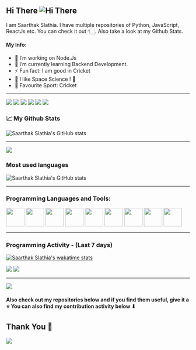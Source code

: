 ## Hi There ![ Hi There](https://github.com/Saarthak-Slathia/Saarthak-Slathia/blob/main/waving_hand.gif)

I am Saarthak Slathia. I have multiple repositories of Python, JavaScript, ReactJs etc. You can check it out 👇🏻. Also take a look at my Github Stats.

#### My Info:

- 🔭 I’m working on Node.Js
- 🌱 I’m currently learning Backend Development.
- ⚡ Fun fact: I am good in Cricket
- 🚀 I like Space Science ! 🌌 
- 🏏 Favourite Sport: Cricket
 
---

![](https://img.shields.io/badge/Java-informational?style=for-the-badge&logo=java&labelColor=3d66ff&color=3d66ff&logoColor=ffffff)
![](https://img.shields.io/badge/python-informational?style=for-the-badge&logo=python&labelColor=3d66ff&color=3d66ff&logoColor=ffffff)
![](https://img.shields.io/badge/javascript-informational?style=for-the-badge&logo=javascript&labelColor=3d66ff&color=3d66ff&logoColor=ffffff)
![](https://img.shields.io/badge/react-informational?style=for-the-badge&logo=react&labelColor=3d66ff&color=3d66ff&logoColor=ffffff)
![](https://img.shields.io/badge/html5-informational?style=for-the-badge&logo=html5&labelColor=3d66ff&color=3d66ff&logoColor=ffffff)
![](https://img.shields.io/badge/css3-informational?style=for-the-badge&logo=css3&labelColor=3d66ff&color=3d66ff&logoColor=ffffff)

### 📈 My Github Stats  

![Saarthak Slathia's GitHub stats](https://github-readme-stats.vercel.app/api?username=Saarthak-Slathia&theme=github_dark&show_icons=true)

---

<img src="http://github-readme-streak-stats.herokuapp.com?user=Saarthak-Slathia&theme=tokyonight&border=61DAFB&fire=DDB80F"/>

### Most used languages

![Saarthak Slathia's GitHub stats](https://github-readme-stats.vercel.app/api/top-langs?username=Saarthak-Slathia&layout=compact&show_icons=true&show_icons=true&theme=github_dark&hide-langs=html,css)

---
 
### Programming Languages and Tools: 
 <div>
  <img width="50" src="https://camo.githubusercontent.com/91624b4794cb98081ea55063865721be4b4399472c81e66b89b37fd07aad1d92/68747470733a2f2f696d672e69636f6e73382e636f6d2f636f6c6f722f34382f3030303030302f68746d6c2d352e706e67">
  <img width="50" src="https://camo.githubusercontent.com/dc75aee770dff630309493116eeebd6a39c7042e4e94780a5e6c8f107bebe76f/68747470733a2f2f696d672e69636f6e73382e636f6d2f636f6c6f722f34382f3030303030302f637373332e706e67">

  <img width="50" src="https://camo.githubusercontent.com/84c2586aa67309f6fa224fdf5fdf33a633239375397a8e753ac1e7cc727f5458/68747470733a2f2f696d672e69636f6e73382e636f6d2f636f6c6f722f34382f3030303030302f6a6176617363726970742d2d76312e706e67">
  <img width="50" src="https://camo.githubusercontent.com/0174b03bab13c90e5673eaafbaa2cc273f8f0f8e70c39e660d0db9895f41f7ae/68747470733a2f2f696d672e69636f6e73382e636f6d2f636f6c6f722f34382f3030303030302f626f6f7473747261702e706e67">
 
 <img width="50" src="https://cdn-icons-png.flaticon.com/64/226/226777.png">
 <img width="50" src="https://cdn-icons-png.flaticon.com/512/1126/1126012.png">
 
 <img width="50" src="https://camo.githubusercontent.com/5d6bd5caa91b0cc83df372c1a2c23c15a8a6a3c63bbffb4b2fb54e406cce9fc4/68747470733a2f2f63646e2d69636f6e732d706e672e666c617469636f6e2e636f6d2f3531322f3733332f3733333630392e706e67">
 <img width="50" src="https://camo.githubusercontent.com/446a67a1ebe2f1cba46113cc68f46610c49ab75885c2d19bb4453d70f3534f97/68747470733a2f2f63646e2d69636f6e732d706e672e666c617469636f6e2e636f6d2f36342f3930362f3930363332342e706e67">
 <img width="50" src="https://camo.githubusercontent.com/5c5b56fb4d7e1edc7b5322a6797df3775d486ff2dd3e95d72e57be45179bf65b/68747470733a2f2f696d672d7072656d69756d2e666c617469636f6e2e636f6d2f706e672f3531322f313337372f7072656d69756d2f313337373234332e706e673f746f6b656e3d6578703d313633323033393833367e686d61633d3035353535346562383336313234336435353831623664363231626463333836">
 </div>

---

### Programming Activity - (Last 7 days)
[![Saarthak Slathia's wakatime stats](https://github-readme-stats.vercel.app/api/wakatime?username=slathia&layout=compact&theme=github_dark)](https://github.com/anuraghazra/github-readme-stats&layuout=compact&theme=gruvbox)


![](https://github.com/Saarthak-Slathia/Saarthak-Slathia/blob/main/hushed_face.gif)
![](https://github.com/Saarthak-Slathia/Saarthak-Slathia/blob/main/exploding_head.gif)

---

![](https://komarev.com/ghpvc/?username=Saarthak-Slathia)

#### Also check out my repositories below and if you find them useful, give it a ⭐ You can also find my contribution activity below ⬇
## Thank You 🎉

![](https://github.com/Saarthak-Slathia/Saarthak-Slathia/blob/main/winking_face.gif)
